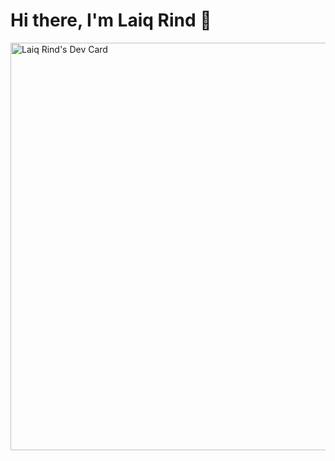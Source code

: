 
# Hi there, I'm Laiq Rind 👋
<a href="https://app.daily.dev/laiqrind"><img src="https://api.daily.dev/devcards/v2/n3F81xxJqGYGdvGWCCRo5.png?type=wide&r=bds" width="652" alt="Laiq Rind's Dev Card"/></a>
